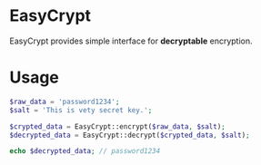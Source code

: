 EasyCrypt
=========

EasyCrypt provides simple interface for **decryptable** encryption.

Usage
=====

```php
$raw_data = 'password1234';
$salt = 'This is vety secret key.';

$crypted_data = EasyCrypt::encrypt($raw_data, $salt);
$decrypted_data = EasyCrypt::decrypt($crypted_data, $salt);

echo $decrypted_data; // password1234
```
